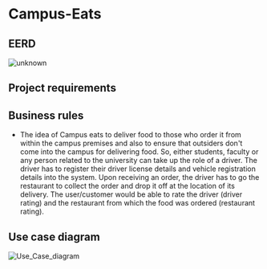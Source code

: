 # Campus-Eats

## EERD
![unknown](https://user-images.githubusercontent.com/54337476/117230779-c7722b00-adeb-11eb-9d0a-abd459cb58c7.png)
## Project requirements

## Business rules
- The idea of Campus eats to deliver food to those who order it from within the campus premises and also to ensure that outsiders don't come into the campus for delivering food. So, either students, faculty or any person related to the university can take up the role of a driver. The driver has to register their driver license details and vehicle registration details into the system. Upon receiving an order, the driver has to go the restaurant to collect the order and drop it off at the location of its delivery. The user/customer would be able to rate the driver (driver rating) and the restaurant from which the food was ordered (restaurant rating).
## Use case diagram
![Use_Case_diagram](https://user-images.githubusercontent.com/54337476/117230866-fdafaa80-adeb-11eb-92d8-35306724734a.png)
